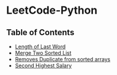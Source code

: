 # LeetCode-Python

## Table of Contents
- [Length of Last Word](https://github.com/Adeen317/Leetcode-Python/blob/main/length_of_last_word.py)
- [Merge Two Sorted List](https://github.com/Adeen317/Leetcode-Python/blob/main/Merge%20two%20sorted%20list.py)
- [Removes Duplicate from sorted arrays](https://github.com/Adeen317/Leetcode-Python/blob/main/removes%20duplicate%20from%20sorted%20arrays.py)
- [Second Highest Salary](https://github.com/Adeen317/Leetcode-Python/blob/adeen_space/Second_highest_salary.py)